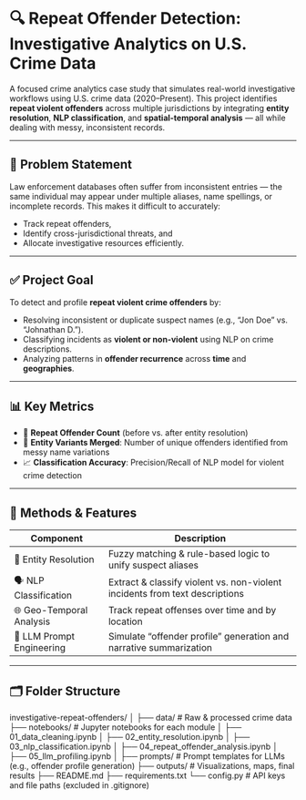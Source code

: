# 🔍 Repeat Offender Detection: Investigative Analytics on U.S. Crime Data

A focused crime analytics case study that simulates real-world investigative workflows using U.S. crime data (2020–Present). This project identifies **repeat violent offenders** across multiple jurisdictions by integrating **entity resolution**, **NLP classification**, and **spatial-temporal analysis** — all while dealing with messy, inconsistent records.

---

## 🎯 Problem Statement

Law enforcement databases often suffer from inconsistent entries — the same individual may appear under multiple aliases, name spellings, or incomplete records. This makes it difficult to accurately:

- Track repeat offenders,
- Identify cross-jurisdictional threats, and
- Allocate investigative resources efficiently.

---

## ✅ Project Goal

To detect and profile **repeat violent crime offenders** by:

- Resolving inconsistent or duplicate suspect names (e.g., “Jon Doe” vs. “Johnathan D.”).
- Classifying incidents as **violent or non-violent** using NLP on crime descriptions.
- Analyzing patterns in **offender recurrence** across **time** and **geographies**.

---

## 📊 Key Metrics

- 🔄 **Repeat Offender Count** (before vs. after entity resolution)
- 📎 **Entity Variants Merged**: Number of unique offenders identified from messy name variations
- 📈 **Classification Accuracy**: Precision/Recall of NLP model for violent crime detection

---

## 🧠 Methods & Features

| Component              | Description                                                                 |
|------------------------|-----------------------------------------------------------------------------|
| 🧩 Entity Resolution    | Fuzzy matching & rule-based logic to unify suspect aliases                 |
| 🗣️ NLP Classification   | Extract & classify violent vs. non-violent incidents from text descriptions |
| 🌐 Geo-Temporal Analysis | Track repeat offenses over time and by location                            |
| 🤖 LLM Prompt Engineering | Simulate “offender profile” generation and narrative summarization         |

---

## 🗂️ Folder Structure


investigative-repeat-offenders/
│
├── data/ # Raw & processed crime data
├── notebooks/ # Jupyter notebooks for each module
│ ├── 01_data_cleaning.ipynb
│ ├── 02_entity_resolution.ipynb
│ ├── 03_nlp_classification.ipynb
│ ├── 04_repeat_offender_analysis.ipynb
│ ├── 05_llm_profiling.ipynb
│
├── prompts/ # Prompt templates for LLMs (e.g., offender profile generation)
├── outputs/ # Visualizations, maps, final results
├── README.md
├── requirements.txt
└── config.py # API keys and file paths (excluded in .gitignore)

